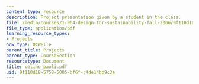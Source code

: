 ```yaml
---
content_type: resource
description: Project presentation given by a student in the class.
file: /media/courses/1-964-design-for-sustainability-fall-2006/9f110d1857585085bf6fc4de14bb9c3a_celine_paoli.pdf
file_type: application/pdf
learning_resource_types:
- Projects
ocw_type: OCWFile
parent_title: Projects
parent_type: CourseSection
resourcetype: Document
title: celine_paoli.pdf
uid: 9f110d18-5758-5085-bf6f-c4de14bb9c3a
---
```

